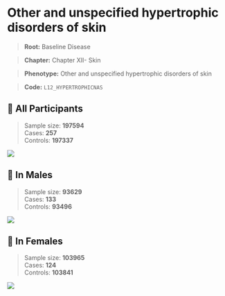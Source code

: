 # Other and unspecified hypertrophic disorders of skin

> **Root:** Baseline Disease  

> **Chapter:** Chapter XII- Skin  

> **Phenotype:** Other and unspecified hypertrophic disorders of skin  

> **Code:** `L12_HYPERTROPHICNAS`

## 🧪 All Participants  
> Sample size: **197594**  
> Cases: **257**  
> Controls: **197337**
<img src="/Disease/Figures/ALL/Incidence/L12_HYPERTROPHICNAS.png"/>
<CsvTable src="/public/Disease/Data/ALL/Incidence/COX_L12_HYPERTROPHICNAS.csv" label="🔍 View full results" />

## 👨 In Males  
> Sample size: **93629**  
> Cases: **133**  
> Controls: **93496**
<img src="/Disease/Figures/Male/Incidence/L12_HYPERTROPHICNAS.png"/>
<CsvTable src="/public/Disease/Data/Male/Incidence/COX_L12_HYPERTROPHICNAS.csv" label="🔍 View full results" />

## 👩 In Females  
> Sample size: **103965**  
> Cases: **124**  
> Controls: **103841**
<img src="/Disease/Figures/Female/Incidence/L12_HYPERTROPHICNAS.png"/>
<CsvTable src="/public/Disease/Data/Female/Incidence/COX_L12_HYPERTROPHICNAS.csv" label="🔍 View full results" />
